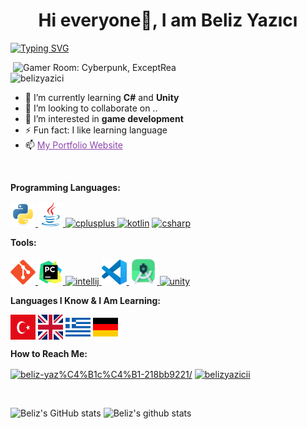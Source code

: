 <h1 align="center">Hi everyone👋, I am Beliz Yazıcı</h1>

[![Typing SVG](https://readme-typing-svg.herokuapp.com?color=2f80ed&center=true&vCenter=true&width=999&lines=Welcome+to+My+Profile!+I+am+Software+Engineering+student+at+Izmir+University+of+Economics)](https://git.io/typing-svg)


<img align="right" alt="Gamer Room: Cyberpunk, ExceptRea" width="500" src="https://cdnb.artstation.com/p/assets/images/images/048/282/733/original/exceptrea-gamerroom-1-revisioned-0.gif?1649761105"> 

<p align="left"> <img src="https://komarev.com/ghpvc/?username=belizyazici&label=Profile%20views&color=0e75b6&style=flat" alt="belizyazici" /> </p>

- 🌱 I’m currently learning **C#** and **Unity** <br>
- 👯 I’m looking to collaborate on .. <br>
- 🔭 I’m interested in **game development** <br>
- ⚡ Fun fact: I like learning language
- 📫 <a href="https://belizyazici.github.io" target="_blank" rel="noreferrer" style="color: #8e44ad;">My Portfolio Website</a>

 
<br>


**Programming Languages:**
<p align="left">
<a href="https://www.python.org" target="_blank" rel="noreferrer"> <img src="https://raw.githubusercontent.com/devicons/devicon/master/icons/python/python-original.svg" alt="python" width="40" height="40"/> </a>
<a href="https://www.java.com" target="_blank" rel="noreferrer"> <img src="https://raw.githubusercontent.com/devicons/devicon/master/icons/java/java-original.svg" alt="java" width="40" height="40"/> </a>
<a href="https://cplusplus.com/" target="_blank" rel="noreferrer"> <img src="https://github.com/isocpp/logos/blob/master/cpp_logo.svg" alt="cplusplus" width="40" height="40"/> </a>  
<a href="https://kotlinlang.org/" target="_blank" rel="noreferrer"> <img src="https://github.com/abrahamcalf/programming-languages-logos/blob/master/src/kotlin/kotlin.svg" alt="kotlin" width="40" height="40"/></a> 
<a href="https://learn.microsoft.com/en-us/dotnet/csharp/" target="_blank" rel="noreferrer"> <img src="https://github.com/abrahamcalf/programming-languages-logos/blob/master/src/csharp/csharp.svg" alt="csharp" width="40" height="40"/> </a>    
</p>


**Tools:**
<p align="left">
<a href="https://git-scm.com/" target="_blank" rel="noreferrer"> <img src="https://github.com/devicons/devicon/blob/master/icons/git/git-original.svg" alt="git" width="40" height="40"/> </a>
<a href="https://www.jetbrains.com/pycharm/" target="_blank" rel="noreferrer"> <img src="https://github.com/devicons/devicon/blob/master/icons/pycharm/pycharm-original.svg" alt="pycharm" width="40" height="40"/> </a> 
<a href="https://www.jetbrains.com/idea/" target="_blank" rel="noreferrer"> <img src="https://github.com/get-icon/geticon/blob/master/icons/intellij-idea.svg" alt="intellij" width="40" height="40"/> </a> 
<a href="https://code.visualstudio.com/" target="_blank" rel="noreferrer"> <img src="https://github.com/devicons/devicon/blob/master/icons/vscode/vscode-original.svg" alt="vscode" width="40" height="40"/> </a> 
<a href="https://developer.android.com/studio" target="_blank" rel="noreferrer"> <img src="https://github.com/ziyucao/android-studio-big-sur-icon/blob/master/preview-icon.png" alt="androidStudio" width="45" height="45"/> </a>
<a href="https://unity.com/" target="_blank" rel="noreferrer"> <img src="https://github.com/get-icon/geticon/blob/master/icons/unity.svg" alt="unity" width="40" height="40"/> </a>
</p>


**Languages I Know & I Am Learning:**
<p align="left">
<a target="blank"><img align="center" src="https://github.com/lipis/flag-icons/blob/main/flags/4x3/tr.svg" alt="Turkish" height="40" width="40" /></a> 
<a target="blank"><img align="center" src="https://github.com/lipis/flag-icons/blob/main/flags/4x3/gb.svg" alt="English" height="40" width="40" /></a>        
<a target="blank"><img align="center" src="https://github.com/lipis/flag-icons/blob/main/flags/4x3/gr.svg" alt="Greek" height="30" width="40" /></a> 
<a target="blank"><img align="center" src="https://github.com/lipis/flag-icons/blob/main/flags/4x3/de.svg" alt="German" height="30" width="40" /></a> </p>


**How to Reach Me:**
<p align="left">
<a href="https://www.linkedin.com/in/beliz-yaz%C4%B1c%C4%B1-218bb9221/" target="blank"><img align="center" src="https://github.com/get-icon/geticon/blob/master/icons/linkedin-icon.svg" alt="beliz-yaz%C4%B1c%C4%B1-218bb9221/" height="40" width="40" /></a> 
<a href="https://www.behance.net/belizyazicii" target="blank"><img align="center" src="https://github.com/simple-icons/simple-icons/blob/develop/icons/behance.svg" alt="belizyazicii" height="40" width="40" /></a> 
</p>
<br>

![Beliz's GitHub stats](https://github-readme-stats.vercel.app/api?username=belizyazici&bg_color=30,e96443,904e95&title_color=fff&text_color=fff)  ![Beliz's github stats](https://github-readme-stats.vercel.app/api/top-langs/?username=belizyazici&bg_color=30,e96443,904e95&title_color=fff&text_color=fff&layout=compact) 

<!--
![Beliz's GitHub stats](https://github-readme-stats.vercel.app/api?username=belizyazici&show_icons=true&theme=tokyonight)
[![Beliz's's GitHub stats-Dark](https://github-readme-stats.vercel.app/api?username=belizyazici&show_icons=true&theme=dark#gh-dark-mode-only)](https://github.com/anuraghazra/github-readme-stats#gh-dark-mode-only)

![Beliz's github stats](https://github-readme-stats.vercel.app/api?username=belizyazici&show_icons=true&theme=radical&include_all_commits=true)  ![Beliz's github stats](https://github-readme-stats.vercel.app/api/top-langs/?username=belizyazici&theme=radical&layout=compact) 

-->


<!--
**belizyazici/belizyazici** is a ✨ _special_ ✨ repository because its `README.md` (this file) appears on your GitHub profile.

Here are some ideas to get you started:

- 🔭 I’m currently working on ...
- 🌱 I’m currently learning ...
- 👯 I’m looking to collaborate on ...
- 🤔 I’m looking for help with ...
- 💬 Ask me about ...
- 📫 How to reach me: ...
- 😄 Pronouns: ...
- ⚡ Fun fact: ...
-->
